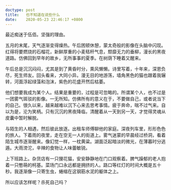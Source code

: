 ```yaml
---
doctype: post
title:   也不知道在说些什么
date:    2020-05-23 22:46:17 +0800
---
```


最近痴迷于伍佰。坚强的理由。

五月的末尾，天气逐渐变得燥热。午后困顿休憩，蒙太奇般的影像在头脑中闪现。红得将要燃烧的石榴花，新鲜厚重的小麦秸秆气息，颓靡无力的垂柳，漫长的黑夜道路。仿佛回到早年的故乡，无所事事的夏季。在树荫下睡着又醒来。

午后总是沉沉闷闷，尤其是到了黄昏时分，熏风懒懒。诗里写着，十年来，深恩负尽，死生师友。回头看来，大同小异。漫无目的地游荡，墙角黑色的猫也跟着我辗转，河面浮起绿藻和泡沫，紫色的花盛开然后枯萎。

他们想要我成为某个人。结果是重要的，过程是可忽略的。所谓某个人，也不过是一团雾气斑驳的影像。一无所知。仿佛所有的意义在于，不要做自己，或者说当下的自己。很久以来，越来越难以沉下心来去思考事情。疲于奔命，喘不过气来。自以为是，沦为笑柄。只有沉沉的黑夜降临，清醒着从一天到另一天，才觉得灵魂从皮囊中暂时解脱。

与陌生的人相遇，然后彼此放逐。出租车师傅聊他的家庭。深夜列车里，形形色色的旅人。下着雨的夜里，走在空无一人的街道上。雾气迷蒙的早晨经过桥洞，看着陌生城市逐渐醒来。像幻觉一样，一枕黄粱。湖面泛起暗淡的微光，在薄暮时分逃遁。大雨滂沱，辛辣的食物让人味蕾敏锐。

上下班路上。杂货店有一只狸花猫，安安静静地在门口观察着。脾气躁郁的老人抱着一只憨萌的柯基。菜场门口永远都是拥挤的人。路口等红灯的时间大概是五十秒。我逐渐像一只寄生虫，蜷缩在这钢筋水泥的躯体之上。

所以应该怎样呢？杀死自己吗？
